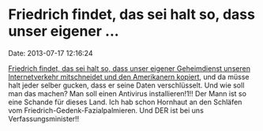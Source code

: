 Friedrich findet, das sei halt so, dass unser eigener \...
==========================================================

Date: 2013-07-17 12:16:24

[Friedrich findet, das sei halt so, dass unser eigener Geheimdienst
unseren Internetverkehr mitschneidet und den Amerikanern
kopiert](http://ml.spiegel.de/article.do?id=911445), und da müsse halt
jeder selber gucken, dass er seine Daten verschlüsselt. Und wie soll man
das machen? Man soll einen Antivirus installieren!1!! Der Mann ist so
eine Schande für dieses Land. Ich hab schon Hornhaut an den Schläfen vom
Friedrich-Gedenk-Fazialpalmieren. Und DER ist bei uns
Verfassungsminister!!
